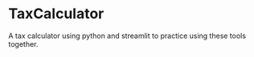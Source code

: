 # TaxCalculator

A tax calculator using python and streamlit to practice using these tools together.
